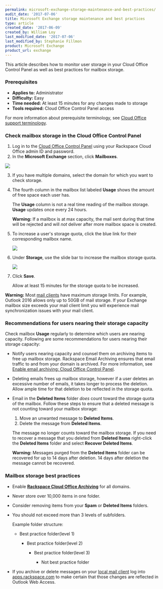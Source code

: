 ```yaml
---
permalink: microsoft-exchange-storage-maintenance-and-best-practices/
audit_date: '2017-07-06'
title: Microsoft Exchange storage maintenance and best practices
type: article
created_date: '2017-06-09'
created_by: William Loy
last_modified_date: '2017-07-06'
last_modified_by: Stephanie Fillmon
product: Microsoft Exchange
product_url: exchange
---
```


This article describes how to monitor user storage in your Cloud Office Control Panel as well as best practices for mailbox storage.

### Prerequisites

- **Applies to:** Administrator
- **Difficulty:** Easy
- **Time needed:** At least 15 minutes for any changes made to storage
- **Tools required:** Cloud Office Control Panel access

For more information about prerequisite terminology, see [Cloud Office support terminology](/how-to/cloud-office-support-terminology).

### Check mailbox storage in the Cloud Office Control Panel

1.	Log in to the [Cloud Office Control Panel](https://cp.rackspace.com/Login.aspx?ReturnUrl=%2f "Cloud Office Control Panel") using your Rackspace Cloud Office admin ID and password.
2.	In the **Microsoft Exchange** section, click **Mailboxes**.

   <img src="{% asset_path exchange/microsoft-exchange-storage-maintenance-and-best-practices/HEXstorageCPSC1.png %}" />

3.	If you have multiple domains, select the domain for which you want to check storage.
4. The fourth column in the mailbox list labeled **Usage** shows the amount of free space each user has.

   The **Usage** column is not a real time reading of the mailbox storage. **Usage** updates once every 24 hours.

   **Warning:** If a mailbox is at max capacity, the mail sent during that time will be rejected and will *not* deliver after more mailbox space is created.

5. To increase a user's storage quota, click the blue link for their corresponding mailbox name.

   <img src="{% asset_path exchange/microsoft-exchange-storage-maintenance-and-best-practices/HEXstorageCPSC2.png %}" />

6. Under **Storage**, use the slide bar to increase the mailbox storage quota.

   <img src="{% asset_path exchange/microsoft-exchange-storage-maintenance-and-best-practices/HEXstorageCPSC3.png %}" />

7. Click **Save**.

   Allow at least 15 minutes for the storage quota to be increased.

**Warning:** Most [mail clients](/how-to/cloud-office-support-terminology/#cloud-office-terminology) have maximum storage limits. For example, Outlook 2016 allows only up to 50GB of mail storage. If your Exchange mailbox size exceeds your mail client limit you will experience mail synchronization issues with your mail client.

### Recommendations for users nearing their storage capacity

Check mailbox **Usage** regularly to determine which users are nearing capacity. Following are some recommendations for users nearing their storage capacity:

- Notify users nearing capacity and counsel them on archiving items to free up mailbox storage. Rackspace Email Archiving ensures that email traffic to and from your domain is archived. For more information, see [Enable email archiving: Cloud Office Control Panel](/how-to/enable-email-archiving-cloud-office-control-panel/).

- Deleting emails frees up mailbox storage, however if a user deletes an excessive number of emails, it takes longer to process the deletion. Allow ample time for that deletion to be reflected in the storage quota.

- Email in the **Deleted Items** folder *does* count toward the storage quota of the mailbox. Follow these steps to ensure that a deleted message is not counting toward your mailbox storage:

     1. Move an unwanted message to **Deleted Items**.
     2. Delete the message from **Deleted Items**.

     The message no longer counts toward the mailbox storage. If you need to recover a message that you deleted from **Deleted Items** right-click the **Deleted Items** folder and select **Recover Deleted Items**.  

     **Warning:** Messages purged from the **Deleted Items** folder can be recovered for up to 14 days after deletion. 14 days after deletion the message cannot be recovered.

### Mailbox storage best practices

- Enable [**Rackspace Cloud Office Archiving**](/how-to/enable-email-archiving-cloud-office-control-panel/) for all domains.   

- Never store over 10,000 items in one folder.

- Consider removing items from your **Spam** or **Deleted Items** folders.

- You should not exceed more than 3 levels of subfolders.

    Example folder structure:

    - Best practice folder(level 1)

        - Best practice folder(level 2)

            - Best practice folder(level 3)

                - Not best practice folder

- If you archive or delete messages on your [local mail client](/how-to/cloud-office-support-terminology/#cloud-office-terminology) log into [apps.rackspace.com](https://apps.rackspace.com/index.php) to make certain that those changes are reflected in Outlook Web Access.
